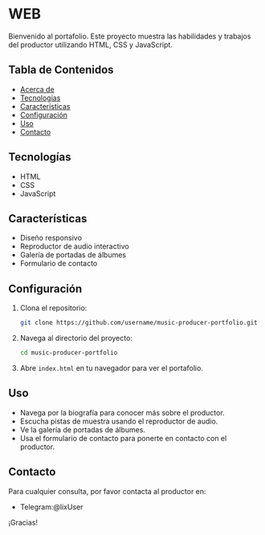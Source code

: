 # WEB

Bienvenido al portafolio. Este proyecto muestra las habilidades y trabajos del productor utilizando HTML, CSS y JavaScript.

## Tabla de Contenidos
- [Acerca de](#acerca-de)
- [Tecnologías](#tecnologías)
- [Características](#características)
- [Configuración](#configuración)
- [Uso](#uso)
- [Contacto](#contacto)

## Tecnologías
- HTML
- CSS
- JavaScript

## Características
- Diseño responsivo
- Reproductor de audio interactivo
- Galería de portadas de álbumes
- Formulario de contacto

## Configuración
1. Clona el repositorio:
    ```bash
    git clone https://github.com/username/music-producer-portfolio.git
    ```
2. Navega al directorio del proyecto:
    ```bash
    cd music-producer-portfolio
    ```
3. Abre `index.html` en tu navegador para ver el portafolio.

## Uso
- Navega por la biografía para conocer más sobre el productor.
- Escucha pistas de muestra usando el reproductor de audio.
- Ve la galería de portadas de álbumes.
- Usa el formulario de contacto para ponerte en contacto con el productor.

## Contacto
Para cualquier consulta, por favor contacta al productor en:
- Telegram:@lixUser

¡Gracias!
